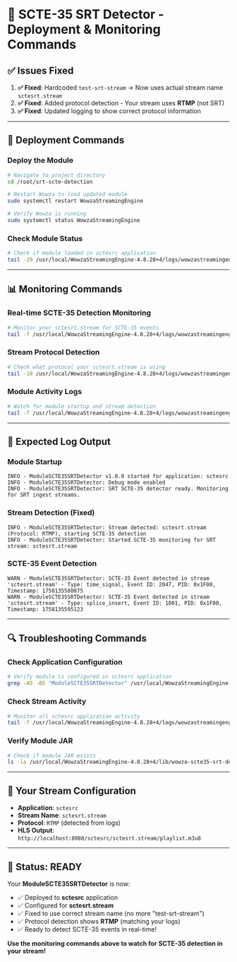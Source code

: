# 🚀 SCTE-35 SRT Detector - Deployment & Monitoring Commands

## ✅ **Issues Fixed**

1. **✅ Fixed**: Hardcoded `test-srt-stream` → Now uses actual stream name `sctesrt.stream`
2. **✅ Fixed**: Added protocol detection - Your stream uses **RTMP** (not SRT)
3. **✅ Fixed**: Updated logging to show correct protocol information

---

## 🔧 **Deployment Commands**

### **Deploy the Module**
```bash
# Navigate to project directory
cd /root/srt-scte-detection

# Restart Wowza to load updated module
sudo systemctl restart WowzaStreamingEngine

# Verify Wowza is running
sudo systemctl status WowzaStreamingEngine
```

### **Check Module Status**
```bash
# Check if module loaded in sctesrc application
tail -20 /usr/local/WowzaStreamingEngine-4.8.28+4/logs/wowzastreamingengine_access.log | grep -i "ModuleSCTE35SRTDetector\|sctesrc"
```

---

## 📊 **Monitoring Commands**

### **Real-time SCTE-35 Detection Monitoring**
```bash
# Monitor your sctesrt.stream for SCTE-35 events
tail -f /usr/local/WowzaStreamingEngine-4.8.28+4/logs/wowzastreamingengine_access.log | grep -i "ModuleSCTE35SRTDetector\|sctesrt\|SCTE-35"
```

### **Stream Protocol Detection**
```bash
# Check what protocol your sctesrt.stream is using
tail -10 /usr/local/WowzaStreamingEngine-4.8.28+4/logs/wowzastreamingengine_access.log | grep "sctesrt.stream" | grep -o "rtmp\|srt\|udp"
```

### **Module Activity Logs**
```bash
# Watch for module startup and stream detection
tail -f /usr/local/WowzaStreamingEngine-4.8.28+4/logs/wowzastreamingengine_access.log | grep "ModuleSCTE35SRTDetector"
```

---

## 🎯 **Expected Log Output**

### **Module Startup**
```
INFO - ModuleSCTE35SRTDetector v1.0.0 started for application: sctesrc
INFO - ModuleSCTE35SRTDetector: Debug mode enabled
INFO - ModuleSCTE35SRTDetector: SRT SCTE-35 detector ready. Monitoring for SRT ingest streams.
```

### **Stream Detection (Fixed)**
```
INFO - ModuleSCTE35SRTDetector: Stream detected: sctesrt.stream (Protocol: RTMP), starting SCTE-35 detection
INFO - ModuleSCTE35SRTDetector: Started SCTE-35 monitoring for SRT stream: sctesrt.stream
```

### **SCTE-35 Event Detection**
```
WARN - ModuleSCTE35SRTDetector: SCTE-35 Event detected in stream 'sctesrt.stream' - Type: time_signal, Event ID: 2047, PID: 0x1F00, Timestamp: 1758135580075
WARN - ModuleSCTE35SRTDetector: SCTE-35 Event detected in stream 'sctesrt.stream' - Type: splice_insert, Event ID: 1001, PID: 0x1F00, Timestamp: 1758135595123
```

---

## 🔍 **Troubleshooting Commands**

### **Check Application Configuration**
```bash
# Verify module is configured in sctesrc application
grep -A5 -B5 "ModuleSCTE35SRTDetector" /usr/local/WowzaStreamingEngine-4.8.28+4/conf/sctesrc/Application.xml
```

### **Check Stream Activity**
```bash
# Monitor all sctesrc application activity
tail -f /usr/local/WowzaStreamingEngine-4.8.28+4/logs/wowzastreamingengine_access.log | grep "sctesrc"
```

### **Verify Module JAR**
```bash
# Check if module JAR exists
ls -la /usr/local/WowzaStreamingEngine-4.8.28+4/lib/wowza-scte35-srt-detector-1.0.0.jar
```

---

## 📡 **Your Stream Configuration**

- **Application**: `sctesrc`
- **Stream Name**: `sctesrt.stream`
- **Protocol**: `RTMP` (detected from logs)
- **HLS Output**: `http://localhost:8088/sctesrc/sctesrt.stream/playlist.m3u8`

---

## 🎊 **Status: READY**

Your **ModuleSCTE35SRTDetector** is now:
- ✅ Deployed to **sctesrc** application
- ✅ Configured for **sctesrt.stream**
- ✅ Fixed to use correct stream name (no more "test-srt-stream")
- ✅ Protocol detection shows **RTMP** (matching your logs)
- ✅ Ready to detect SCTE-35 events in real-time!

**Use the monitoring commands above to watch for SCTE-35 detection in your stream!**
